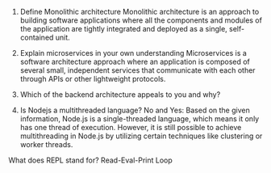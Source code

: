 1. Define Monolithic architecture
Monolithic architecture is an approach to building software applications where all the components and modules of the application are tightly integrated and deployed as a single, self-contained unit.

2. Explain microservices in your own understanding
Microservices is a software architecture approach where an application is composed of several small, independent services that communicate with each other through APIs or other lightweight protocols.

  3. Which of the backend architecture appeals to you and why?
 
 
 4. Is Nodejs a multithreaded language?
 No and Yes: Based on the given information, Node.js is a single-threaded language, which means it only has one thread of execution. However, it is still possible to achieve multithreading in Node.js by utilizing certain techniques like clustering or worker threads.
 
 What does REPL stand for? 
 Read-Eval-Print Loop
 
 
